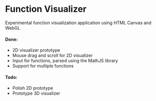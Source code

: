 # Function Visualizer
Experimental function visualization application using HTML Canvas and WebGL

#### Done:
+ 2D visualizer prototype
+ Mouse drag and scroll for 2D visualizer
+ Input for functions, parsed using the MathJS library
+ Support for multiple functions

#### Todo:
+ Polish 2D prototype
+ Prototype 3D visualizer
